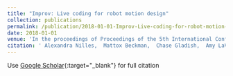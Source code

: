 ```yaml
---
title: "Improv: Live coding for robot motion design"
collection: publications
permalink: /publication/2018-01-01-Improv-Live-coding-for-robot-motion-design
date: 2018-01-01
venue: 'In the proceedings of Proceedings of the 5th International Conference on Movement and Computing'
citation: ' Alexandra Nilles,  Mattox Beckman,  Chase Gladish,  Amy LaViers, &quot;Improv: Live coding for robot motion design.&quot; In the proceedings of Proceedings of the 5th International Conference on Movement and Computing, 2018.'
---
```

Use [Google Scholar](https://scholar.google.com/scholar?q=Improv:+Live+coding+for+robot+motion+design){:target="_blank"} for full citation